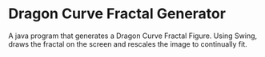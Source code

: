 # Dragon Curve Fractal Generator
A java program that generates a Dragon Curve Fractal Figure.
Using Swing, draws the fractal on the screen and rescales the image to continually fit.
